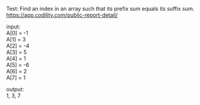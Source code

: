 Test: Find an index in an array such that its prefix sum equals its suffix sum. <br />
https://app.codility.com/public-report-detail/ 

input:<br />
A[0] = -1<br />
A[1] =  3<br />
A[2] = -4<br />
A[3] =  5<br />
A[4] =  1<br />
A[5] = -6<br />
A[6] =  2<br />
A[7] =  1<br />

output:<br />
1, 3, 7<br />
